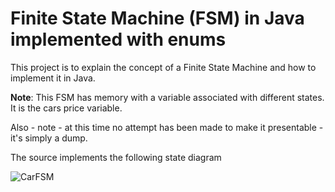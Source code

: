 # Finite State Machine (FSM) in Java implemented with enums

This project is to explain the concept of a Finite State Machine and how to implement it in Java.  
  
**Note**: This FSM has memory with a variable associated with different states. It is the cars price variable. 
  
Also - note - at this time no attempt has been made to make it presentable - it's simply a dump.   
  
The source implements the following state diagram   
  
![CarFSM](https://github.com/richie-chauhan/simple-java-fsm/assets/15635388/25455b9e-ea8e-4610-b759-fd70e90dbb02)
